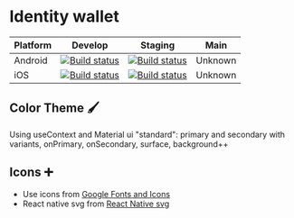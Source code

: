 
# Identity wallet

| Platform | Develop | Staging | Main |
|----------|------------------------------------------------------------------------------------------------|---------|------|
| Android  | [![Build status](https://build.appcenter.ms/v0.1/apps/2fb2e2de-3e9e-4bdd-b33f-4c9961fa8942/branches/dev/badge)](https://appcenter.ms/orgs/Symfoni/apps/SymfoniID-android-develop/build/branches/dev) | [![Build status](https://build.appcenter.ms/v0.1/apps/2e9e0269-15c0-4e36-8582-84ea9cc2f7f3/branches/release/badge)](https://appcenter.ms/orgs/Symfoni/apps/SymfoniID-1/build/branches/release) | Unknown |
| iOS      | [![Build status](https://build.appcenter.ms/v0.1/apps/8f5871d4-e3eb-4255-99b9-d6a874487996/branches/dev/badge)](https://appcenter.ms/orgs/Symfoni/apps/SymfoniID/build/branches/dev) | [![Build status](https://build.appcenter.ms/v0.1/apps/96a37fde-83c5-4024-a6a1-90a72be82854/branches/release/badge)](https://appcenter.ms/orgs/Symfoni/apps/SymfoniID-stage/build/branches/release) | Unknown |



## Color Theme 🖌️
Using useContext and Material ui "standard":
  primary and secondary with variants, onPrimary, onSecondary, surface, background++

## Icons ➕
- Use icons from [Google Fonts and Icons](https://fonts.google.com/icons)
- React native svg from [React Native svg](https://github.com/react-native-svg/react-native-svg)

